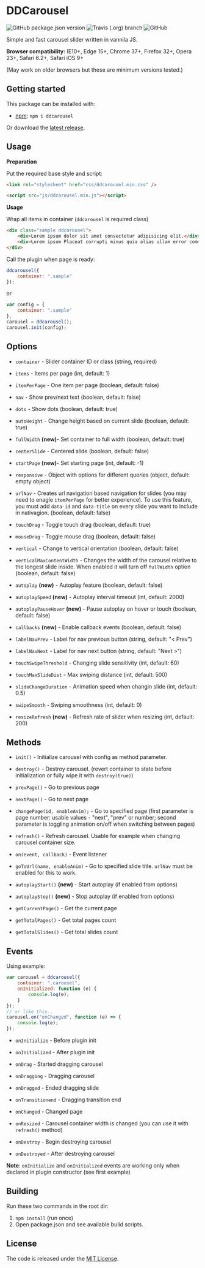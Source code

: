 # DDCarousel

![GitHub package.json version](https://img.shields.io/github/package-json/v/danaildinev/ddcarousel) ![Travis (.org) branch](https://img.shields.io/travis/danaildinev/ddcarousel/master) ![GitHub](https://img.shields.io/github/license/danaildinev/ddcarousel)

Simple and fast carousel slider written in vannila JS.

**Browser compatibility:** IE10+, Edge 15+, Chrome 37+, Firefox 32+, Opera 23+, Safari 6.2+, Safari iOS 9+

(May work on older browsers but these are minimum versions tested.)

## Getting started

This package can be installed with:

- [npm](https://www.npmjs.com/package/ddcarousel): `npm i ddcarousel`

Or download the [latest release](https://github.com/danaildinev/ddcarousel/releases).

## Usage

**Preparation**

Put the required base style and script:

```html
<link rel="stylesheet" href="css/ddcarousel.min.css" />
```

```html
<script src="js/ddcarousel.min.js"></script>
```

**Usage**

Wrap all items in container (`ddcarousel` is required class)

```html
<div class="sample ddcarousel">
	<div>Lorem ipsum dolor sit amet consectetur adipisicing elit.</div>
	<div>Lorem ipsum Placeat corrupti minus quia alias ullam error commodi recusandae dolores.</div>
</div>
```

Call the plugin when page is ready:

```js
ddcarousel({
	container: ".sample"
});
```
or
```js
var config = {
	container: ".sample"
},
carousel = ddcarousel();
carousel.init(config);
```

## Options

- `container` - Slider container ID or class (string, required)

- `items` - Items per page (int, default: 1)

- `itemPerPage` - One item per page (boolean, default: false)

- `nav` - Show prev/next text (boolean, default: false)

- `dots` - Show dots (boolean, default: true)

- `autoHeight` - Change height based on current slide (boolean, default: true)

- `fullWidth` **(new)**- Set container to full width (boolean, default: true)

- `centerSlide` - Centered slide (boolean, default: false)

- `startPage` **(new)**- Set starting page (int, default: -1)

- `responsive` - Object with options for different queries (object, default: empty object)

- `urlNav` - Creates url navigation based navigation for slides (you may need to enagle `itemPerPage` for better experience). To use this feature, you must add `data-id` and `data-title` on every slide you want to include in nativagion. (boolean, default: false)

- `touchDrag` - Toggle touch drag (boolean, default: true)

- `mouseDrag` - Toggle mouse drag (boolean, default: false)

- `vertical` - Change to vertical orientation (boolean, default: false)

- `verticalMaxContentWidth` - Changes the width of the carousel relative to the longest slide inside. When enabled it will turn off `fullWidth` option (boolean, default: false)

- `autoplay` **(new)** - Autoplay feature (boolean, default: false)

- `autoplaySpeed` **(new)** - Autoplay interval timeout (int, default: 2000)

- `autoplayPauseHover` **(new)** - Pause autoplay on hover or touch (boolean, default: false)

- `callbacks` **(new)** - Enable callback events (boolean, default: false)

- `labelNavPrev` - Label for nav previous button (string, default: "< Prev")

- `labelNavNext` - Label for nav next button (string, default: "Next >")

- `touchSwipeThreshold` - Changing slide sensitivity (int, default: 60)

- `touchMaxSlideDist` - Max swiping distance (int, default: 500)

- `slideChangeDuration` - Animation speed when changin slide (int, default: 0.5)

- `swipeSmooth` - Swiping smoothness (int, default: 0)

- `resizeRefresh` **(new)** - Refresh rate of slider when resizing (int, default: 200)

## Methods

- `init()` - Initialize carousel with config as method parameter.

- `destroy()` - Destroy carousel. (revert container to state before initialization or fully wipe it with `destroy(true)`)

- `prevPage()` - Go to previous page

- `nextPage()` - Go to next page

- `changePage(id, enableAnim);` - Go to specified page (first parameter is page number: usable values - "next", "prev" or number; second parameter is toggling animation on/off when switching between pages)

- `refresh()` - Refresh carousel. Usable for example when changing carousel container size.

- `on(event, callback)` - Event listener

- `goToUrl(name, enableAnim)` - Go to specified slide title. `urlNav` must be enabled for this to work.

- `autoplayStart()` **(new)** - Start autoplay (if enabled from options)

- `autoplayStop()` **(new)** - Stop autoplay (if enabled from options)

- `getCurrentPage()` - Get the current page

- `getTotalPages()` - Get total pages count

- `getTotalSlides()` - Get total slides count

## Events

Using example:

```js
var carousel = ddcarousel({
	container: ".carousel",
	onInitialized: function (e) {
		console.log(e);
	}
});
// or like this..
carousel.on("onChanged", function (e) => {
	console.log(e);
});
```

- `onInitialize` - Before plugin init

- `onInitialized` - After plugin init

- `onDrag` - Started dragging carousel

- `onDragging` - Dragging carousel

- `onDragged` - Ended dragging slide

- `onTransitionend` - Dragging transition end

- `onChanged` - Changed page

- `onResized` - Carousel container width is changed (you can use it with `refresh()` method)

- `onDestroy` - Begin destroying carousel

- `onDestroyed` - After destroying carousel

**Note**: `onInitialize` and `onInitialized` events are working only when declared in plugin constructor (see first example)

## Building

Run these two commands in the root dir:

1. `npm install` (run once)
2. Open package.json and see available build scripts.

## License

The code is released under the [MIT License](https://github.com/danaildinev/ddcarousel/blob/master/LICENSE).